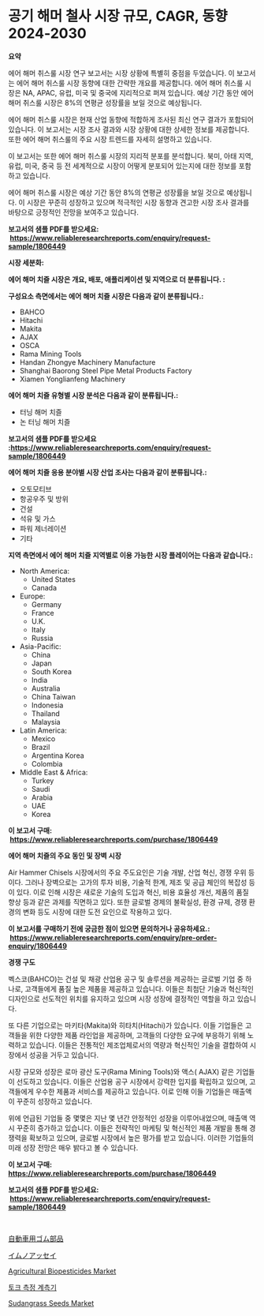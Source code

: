 <p><h1>공기 해머 철사 시장 규모, CAGR, 동향 2024-2030</h1></p><p><strong>요약</strong></p>
<p><p>에어 해머 취스룰 시장 연구 보고서는 시장 상황에 특별히 중점을 두었습니다. 이 보고서는 에어 해머 취스룰 시장 동향에 대한 간략한 개요를 제공합니다. 에어 해머 취스룰 시장은 NA, APAC, 유럽, 미국 및 중국에 지리적으로 퍼져 있습니다. 예상 기간 동안 에어 해머 취스룰 시장은 8%의 연평균 성장률을 보일 것으로 예상됩니다.</p><p>에어 해머 취스룰 시장은 현재 산업 동향에 적합하게 조사된 최신 연구 결과가 포함되어 있습니다. 이 보고서는 시장 조사 결과와 시장 상황에 대한 상세한 정보를 제공합니다. 또한 에어 해머 취스룰의 주요 시장 트렌드를 자세히 설명하고 있습니다.</p><p>이 보고서는 또한 에어 해머 취스룰 시장의 지리적 분포를 분석합니다. 북미, 아태 지역, 유럽, 미국, 중국 등 전 세계적으로 시장이 어떻게 분포되어 있는지에 대한 정보를 포함하고 있습니다.</p><p>에어 해머 취스룰 시장은 예상 기간 동안 8%의 연평균 성장률을 보일 것으로 예상됩니다. 이 시장은 꾸준히 성장하고 있으며 적극적인 시장 동향과 견고한 시장 조사 결과를 바탕으로 긍정적인 전망을 보여주고 있습니다.</p></p>
<p><strong>보고서의 샘플 PDF를 받으세요: &nbsp;<a href="https://www.reliableresearchreports.com/enquiry/request-sample/1806449">https://www.reliableresearchreports.com/enquiry/request-sample/1806449</a></strong></p>
<p><strong>시장 세분화:</strong></p>
<p><strong> 에어 해머 치즐 시장은 개요, 배포, 애플리케이션 및 지역으로 더 분류됩니다. :</strong></p>
<p><strong>구성요소 측면에서는 에어 해머 치즐 시장은 다음과 같이 분류됩니다.:</strong></p>
<p><ul><li>BAHCO</li><li>Hitachi</li><li>Makita</li><li>AJAX</li><li>OSCA</li><li>Rama Mining Tools</li><li>Handan Zhongye Machinery Manufacture</li><li>Shanghai Baorong Steel Pipe Metal Products Factory</li><li>Xiamen Yonglianfeng Machinery</li></ul></p>
<p><strong> 에어 해머 치즐 유형별 시장 분석은 다음과 같이 분류됩니다.:</strong></p>
<p><ul><li>터닝 해머 치즐</li><li>논 터닝 해머 치즐</li></ul></p>
<p><strong>보고서의 샘플 PDF를 받으세요 :<a href="https://www.reliableresearchreports.com/enquiry/request-sample/1806449">https://www.reliableresearchreports.com/enquiry/request-sample/1806449</a></strong></p>
<p><strong> 에어 해머 치즐 응용 분야별 시장 산업 조사는 다음과 같이 분류됩니다.:</strong></p>
<p><ul><li>오토모티브</li><li>항공우주 및 방위</li><li>건설</li><li>석유 및 가스</li><li>파워 제너레이션</li><li>기타</li></ul></p>
<p><strong>지역 측면에서 에어 해머 치즐 지역별로 이용 가능한 시장 플레이어는 다음과 같습니다.:</strong></p>
<p><ul>
    <li>
        North America:
        <ul>
            <li>United States</li>
            <li>Canada</li>
        </ul>
    </li>
    <li>
        Europe:
        <ul>
            <li>Germany</li>
            <li>France</li>
            <li>U.K.</li>
            <li>Italy</li>
            <li>Russia</li>
        </ul>
    </li>
    <li>
        Asia-Pacific:
        <ul>
            <li>China</li>
            <li>Japan</li>
            <li>South Korea</li>
            <li>India</li>
            <li>Australia</li>
            <li>China Taiwan</li>
            <li>Indonesia</li>
            <li>Thailand</li>
            <li>Malaysia</li>
        </ul>
    </li>
    <li>
        Latin America:
        <ul>
            <li>Mexico</li>
            <li>Brazil</li>
            <li>Argentina Korea</li>
            <li>Colombia</li>
        </ul>
    </li>
    <li>
        Middle East & Africa:
        <ul>
            <li>Turkey</li>
            <li>Saudi</li>
            <li>Arabia</li>
            <li>UAE</li>
            <li>Korea</li>
        </ul>
    </li>
    </ul></p>
<p><strong>이 보고서 구매: &nbsp;<a href="https://www.reliableresearchreports.com/purchase/1806449">https://www.reliableresearchreports.com/purchase/1806449</a></strong></p>
<p><strong>에어 해머 치즐의 주요 동인 및 장벽 시장</strong></p>
<p><p>Air Hammer Chisels 시장에서의 주요 주도요인은 기술 개발, 산업 혁신, 경쟁 우위 등이다. 그러나 장벽으로는 고가의 투자 비용, 기술적 한계, 제조 및 공급 체인의 복잡성 등이 있다. 이로 인해 시장은 새로운 기술의 도입과 혁신, 비용 효율성 개선, 제품의 품질 향상 등과 같은 과제를 직면하고 있다. 또한 글로벌 경제의 불확실성, 환경 규제, 경쟁 환경의 변화 등도 시장에 대한 도전 요인으로 작용하고 있다.</p></p>
<p><strong>이 보고서를 구매하기 전에 궁금한 점이 있으면 문의하거나 공유하세요.: &nbsp;<a href="https://www.reliableresearchreports.com/enquiry/pre-order-enquiry/1806449">https://www.reliableresearchreports.com/enquiry/pre-order-enquiry/1806449</a></strong></p>
<p><strong>경쟁 구도</strong></p>
<p><p>벡스코(BAHCO)는 건설 및 채광 산업용 공구 및 솔루션을 제공하는 글로벌 기업 중 하나로, 고객들에게 품질 높은 제품을 제공하고 있습니다. 이들은 최첨단 기술과 혁신적인 디자인으로 선도적인 위치를 유지하고 있으며 시장 성장에 결정적인 역할을 하고 있습니다. </p><p>또 다른 기업으로는 마키타(Makita)와 히타치(Hitachi)가 있습니다. 이들 기업들은 고객들을 위한 다양한 제품 라인업을 제공하며, 고객들의 다양한 요구에 부응하기 위해 노력하고 있습니다. 이들은 전통적인 제조업체로서의 역량과 혁신적인 기술을 결합하여 시장에서 성공을 거두고 있습니다.</p><p>시장 규모와 성장은 로마 광산 도구(Rama Mining Tools)와 액스( AJAX) 같은 기업들이 선도하고 있습니다. 이들은 산업용 공구 시장에서 강력한 입지를 확립하고 있으며, 고객들에게 우수한 제품과 서비스를 제공하고 있습니다. 이로 인해 이들 기업들은 매출액이 꾸준히 성장하고 있습니다.</p><p>위에 언급된 기업들 중 몇몇은 지난 몇 년간 안정적인 성장을 이루어내었으며, 매출액 역시 꾸준히 증가하고 있습니다. 이들은 전략적인 마케팅 및 혁신적인 제품 개발을 통해 경쟁력을 확보하고 있으며, 글로벌 시장에서 높은 평가를 받고 있습니다. 이러한 기업들의 미래 성장 전망은 매우 밝다고 볼 수 있습니다.</p></p>
<p><strong>이 보고서 구매: &nbsp; <a href="https://www.reliableresearchreports.com/purchase/1806449">https://www.reliableresearchreports.com/purchase/1806449</a></strong></p>
<p><strong>보고서의 샘플 PDF를 받으세요: &nbsp;<a href="https://www.reliableresearchreports.com/enquiry/request-sample/1806449">https://www.reliableresearchreports.com/enquiry/request-sample/1806449</a></strong><strong></strong></p>
<p>&nbsp;</p>
<p><p><a href="https://github.com/vtbvgl20191192/Market-Research-Report-List-1/blob/main/65595898035.md">自動車用ゴム部品</a></p><p><a href="https://github.com/vhemk0794148/Market-Research-Report-List-1/blob/main/34830228816.md">イムノアッセイ</a></p><p><a href="https://issuu.com/reportprime-2/docs/agricultural-biopesticides-market-size-2030.pptx">Agricultural Biopesticides Market</a></p><p><a href="https://github.com/vs2869dizt0/Market-Research-Report-List-1/blob/main/80397738120.md">토크 측정 계측기</a></p><p><a href="https://issuu.com/reportprime-2/docs/sudangrass-seeds-market-size-2030.pptx">Sudangrass Seeds Market</a></p></p>
